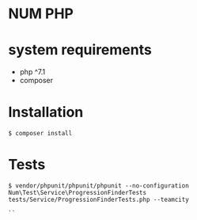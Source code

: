 # NUM PHP

# system requirements

* php ^7.1
* composer 

# Installation

```
$ composer install 
```

# Tests

```
$ vendor/phpunit/phpunit/phpunit --no-configuration Num\Test\Service\ProgressionFinderTests tests/Service/ProgressionFinderTests.php --teamcity

``
